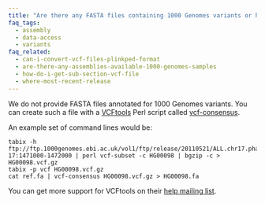 ```yaml
---
title: "Are there any FASTA files containing 1000 Genomes variants or haplotypes?"
faq_tags:
  - assembly
  - data-access
  - variants
faq_related:
  - can-i-convert-vcf-files-plinkped-format
  - are-there-any-assemblies-available-1000-genomes-samples
  - how-do-i-get-sub-section-vcf-file
  - where-most-recent-release
---
```

                    
We do not provide FASTA files annotated for 1000 Genomes variants. You can create such a file with a [VCFtools](http://vcftools.github.io/) Perl script called [vcf-consensus](http://vcftools.github.io/perl_module.html#vcf-consensus).

An example set of command lines would be:

    tabix -h ftp://ftp.1000genomes.ebi.ac.uk/vol1/ftp/release/20110521/ALL.chr17.phase1_release_v3.20101123.snps_indels_svs.genotypes.vcf.gz 17:1471000-1472000 | perl vcf-subset -c HG00098 | bgzip -c > HG00098.vcf.gz
    tabix -p vcf HG00098.vcf.gz
    cat ref.fa | vcf-consensus HG00098.vcf.gz > HG00098.fa

You can get more support for VCFtools on their [help mailing list](http://sourceforge.net/p/vcftools/mailman/).
